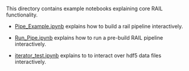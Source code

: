 This directory contains example notebooks explaining core RAIL functionality.

- [Pipe_Example.ipynb](https://htmlpreview.github.io/?https://github.com/LSSTDESC/RAIL/blob/master/examples/core/Pipe_Example.html) explains how to build a rail pipeline interactively.

- [Run_Pipe.ipynb](https://htmlpreview.github.io/?https://github.com/LSSTDESC/RAIL/blob/master/examples/core/Run_Pipe.html) explains how to run a pre-build RAIL pipeline interactively.

- [iterator_test.ipynb](https://htmlpreview.github.io/?https://github.com/LSSTDESC/RAIL/blob/master/examples/core/iterator_test.html) explains to to interact over hdf5 data files interactively.

